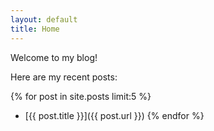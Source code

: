 ```yaml
---
layout: default
title: Home
---
```


Welcome to my blog!

Here are my recent posts:

{% for post in site.posts limit:5 %}
- [{{ post.title }}]({{ post.url }})
{% endfor %}